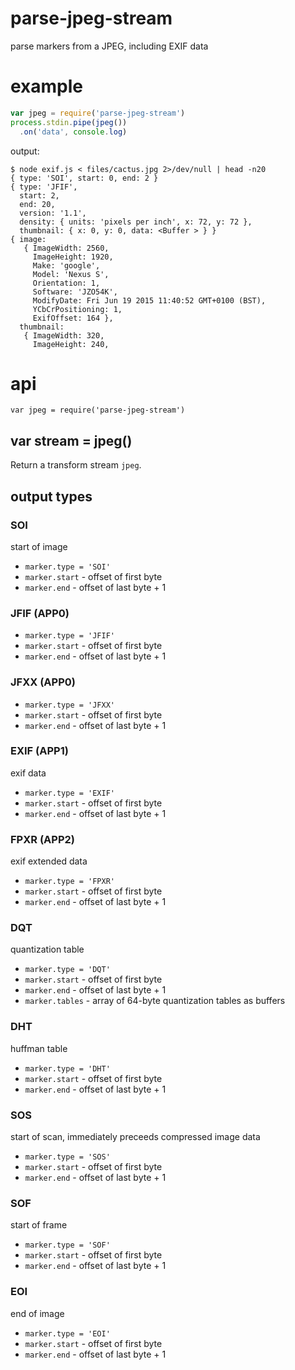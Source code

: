 # parse-jpeg-stream

parse markers from a JPEG, including EXIF data

# example

``` js
var jpeg = require('parse-jpeg-stream')
process.stdin.pipe(jpeg())
  .on('data', console.log)
```

output:

```
$ node exif.js < files/cactus.jpg 2>/dev/null | head -n20
{ type: 'SOI', start: 0, end: 2 }
{ type: 'JFIF',
  start: 2,
  end: 20,
  version: '1.1',
  density: { units: 'pixels per inch', x: 72, y: 72 },
  thumbnail: { x: 0, y: 0, data: <Buffer > } }
{ image: 
   { ImageWidth: 2560,
     ImageHeight: 1920,
     Make: 'google',
     Model: 'Nexus S',
     Orientation: 1,
     Software: 'JZO54K',
     ModifyDate: Fri Jun 19 2015 11:40:52 GMT+0100 (BST),
     YCbCrPositioning: 1,
     ExifOffset: 164 },
  thumbnail: 
   { ImageWidth: 320,
     ImageHeight: 240,
```

[1]: https://en.wikipedia.org/wiki/JPEG_File_Interchange_Format
[2]: http://www.cipa.jp/std/documents/e/DC-008-2012_E.pdf

# api

```
var jpeg = require('parse-jpeg-stream')
```

## var stream = jpeg()

Return a transform stream `jpeg`.

## output types

### SOI

start of image 

* `marker.type = 'SOI'`
* `marker.start` - offset of first byte
* `marker.end` - offset of last byte + 1

### JFIF (APP0)

* `marker.type = 'JFIF'`
* `marker.start` - offset of first byte
* `marker.end` - offset of last byte + 1

### JFXX (APP0)

* `marker.type = 'JFXX'`
* `marker.start` - offset of first byte
* `marker.end` - offset of last byte + 1

### EXIF (APP1)

exif data

* `marker.type = 'EXIF'`
* `marker.start` - offset of first byte
* `marker.end` - offset of last byte + 1

### FPXR (APP2)

exif extended data

* `marker.type = 'FPXR'`
* `marker.start` - offset of first byte
* `marker.end` - offset of last byte + 1

### DQT

quantization table

* `marker.type = 'DQT'`
* `marker.start` - offset of first byte
* `marker.end` - offset of last byte + 1
* `marker.tables` - array of 64-byte quantization tables as buffers

### DHT

huffman table

* `marker.type = 'DHT'`
* `marker.start` - offset of first byte
* `marker.end` - offset of last byte + 1

### SOS

start of scan, immediately preceeds compressed image data

* `marker.type = 'SOS'`
* `marker.start` - offset of first byte
* `marker.end` - offset of last byte + 1

### SOF

start of frame

* `marker.type = 'SOF'`
* `marker.start` - offset of first byte
* `marker.end` - offset of last byte + 1

### EOI

end of image

* `marker.type = 'EOI'`
* `marker.start` - offset of first byte
* `marker.end` - offset of last byte + 1

